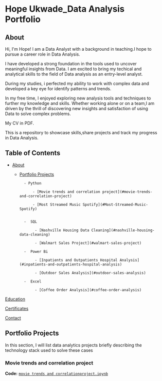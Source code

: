 # Hope Ukwade_Data Analysis Portfolio
## About
Hi, I'm Hope! I am a Data Analyst with a background in teaching.I hope to pursue a career role in Data Analysis.


I have developed a strong foundation in the tools used to uncover meaningful insights from Data. I am excited to bring my techical and analytical skills to the field of Data analysis as an entry-level analyst.


During my studies, i perfected my ability to work with complex data and developed a key eye for identify patterns and trends.

In my free time, I enjoyed exploring new analysis tools and techniques to further my knowledge and skills. Whether working alone or on a team,I am driven by the thrill of discovering new insights and satisfaction of using Data to solve complex problems.


My CV in PDF.


This is a repository to showcase skills,share projects and track my progress in Data Analysis.


## Table of Contents


 -  [About](#About)

  
    - [Portfolio Projects](#Portfolio-Projects)

   
            - Python

                - [Movie trends and correlation project](#movie-trends-and-correlation-project) 

                - [Most Streamed Music Spotify](#Most-Streamed-Music-Spotify)


            -  SQL

                 - [Nashville Housing Data Cleaning](#nashville-housing-data-cleaning)

                 - [Walmart Sales Project](#walmart-sales-project)

            -  Power Bi

                 - [Inpatients and Outpatients Hospital Analysis](#inpatients-and-outpatients-hospital-analysis)

                 - [Outdoor Sales Analysis](#outdoor-sales-analysis)

            -  Excel 

                 - [Coffee Order Analysis](#coffee-order-analysis)


 [Education](Education)
 

 [Certificates](Certificates)


 [Contact](Contact)


 ## Portfolio Projects
 

 In this section, I will list data analytics projects briefly describing the technology stack used to solve these cases


 ### Movie trends and correlation project

 **Code:** [`movie trends and correlationproject.ipynb`](README.md)

 
 
                 
       
